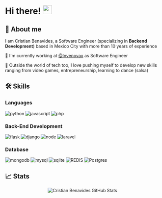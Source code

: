 # Hi there! <img src="https://media.giphy.com/media/hvRJCLFzcasrR4ia7z/giphy.gif" width="29px">

## 🚀 About me

I am Cristian Benavides, a Software Engineer (specializing in **Backend Development**) based in Mexico City with more than 10 years of experience

🔭 I'm currently working at [@Invenovax](https://soynovax.com/) as Software Engineer

💃 Outside the world of tech too, I love pushing myself to develop new skills ranging from video games, entrepreneurship, learning to dance (salsa)

## 🛠️ Skills

### Languages

![python](https://img.shields.io/badge/Python-3776AB?style=for-the-badge&logo=python&logoColor=white)
![javascript](https://img.shields.io/badge/JavaScript-323330?style=for-the-badge&logo=javascript&logoColor=F7DF1E)
![php](https://img.shields.io/badge/php-3776AB?style=for-the-badge&logo=php&logoColor=white)

### Back-End Development

![flask](https://img.shields.io/badge/Flask-000000?style=for-the-badge&logo=flask&logoColor=white)
![django](https://img.shields.io/badge/Django-092E20?style=for-the-badge&logo=django&logoColor=white)
![node](https://img.shields.io/badge/Node.js-339933?style=for-the-badge&logo=node-dot-js&logoColor=white)
![laravel](https://img.shields.io/badge/Laravel-092E20?style=for-the-badge&logo=laravel&logoColor=red)

### Database

![mongodb](https://img.shields.io/badge/MongoDB-47A248?style=for-the-badge&logo=mongodb&logoColor=white)
![mysql](https://img.shields.io/badge/MySQL-00000F?style=for-the-badge&logo=mysql&logoColor=white)
![sqlite](https://img.shields.io/badge/SQLite-07405E?style=for-the-badge&logo=sqlite&logoColor=white)
![REDIS](https://img.shields.io/badge/REDIS-07405E?style=for-the-badge&logo=redis&logoColor=red)
![Postgres](https://img.shields.io/badge/POSTGRESQL-47A248?style=for-the-badge&logo=postgresql&logoColor=blue)


## 📈 Stats

<div align="center">
<img src="https://github-readme-stats.vercel.app/api?username=sairoko12&show_icons=true&hide_border=true" alt="Cristian Benavides GitHub Stats">
</div>

